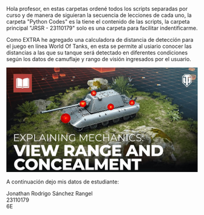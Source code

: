 Hola profesor, en estas carpetas ordené todos los scripts separadas por curso y de manera de siguieran la secuencia de lecciones de cada uno, la carpeta "Python Codes" es la tiene el contenido de las scripts, la carpeta principal "JRSR - 23110179" solo es una carpeta para facilitar indentificarme.

Como EXTRA he agregado una calculadora de distancia de detección para el juego en línea World Of Tanks, en esta se permite al usiario conocer las distancias a las que su tanque será detectado en diferentes condiciones según los datos de camuflaje y rango de visión ingresados por el usuario.


![Texto alternativo](https://github.com/JonathanRanGL/Mi-primer-Python-2025/blob/main/JRSR%20-%2023110179/Assets/forreadme.png)

A continuación dejo mis datos de estudiante:

Jonathan Rodrigo Sánchez Rangel  
23110179  
6E  